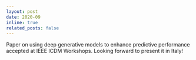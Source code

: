 ```yaml
---
layout: post
date: 2020-09
inline: true
related_posts: false
---
```


Paper on using deep generative models to enhance predictive performance accepted at IEEE ICDM Workshops. Looking forward to present it in Italy!